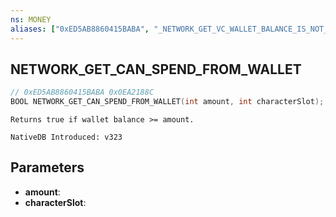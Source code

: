 ```yaml
---
ns: MONEY
aliases: ["0xED5AB8860415BABA", "_NETWORK_GET_VC_WALLET_BALANCE_IS_NOT_LESS_THAN"]
---
```

## NETWORK_GET_CAN_SPEND_FROM_WALLET

```c
// 0xED5AB8860415BABA 0x0EA2188C
BOOL NETWORK_GET_CAN_SPEND_FROM_WALLET(int amount, int characterSlot);
```

```
Returns true if wallet balance >= amount.

NativeDB Introduced: v323
```

## Parameters
* **amount**:
* **characterSlot**:
